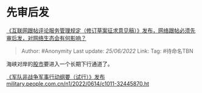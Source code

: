 # 先审后发
[《互联网跟帖评论服务管理规定（修订草案征求意见稿）》发布，网络跟帖必须先审后发，对网络生态会有何影响？](https://www.zhihu.com/question/538207120/answer/2533783400)

> Author: #Anonymity 
> Last update: *25/06/2022* 
> Link:
> Tag: #待命名TBN 

海峡对岸的[股市](https://www.zhihu.com/search?q=%E8%82%A1%E5%B8%82&search_source=Entity&hybrid_search_source=Entity&hybrid_search_extra=%7B%22sourceType%22%3A%22answer%22%2C%22sourceId%22%3A2533783400%7D)要进入一个长期下行通道了。

[《军队非战争军事行动纲要（试行）》发布​military.people.com.cn/n1/2022/0614/c1011-32445870.ht](https://link.zhihu.com/?target=http%3A//military.people.com.cn/n1/2022/0614/c1011-32445870.html)